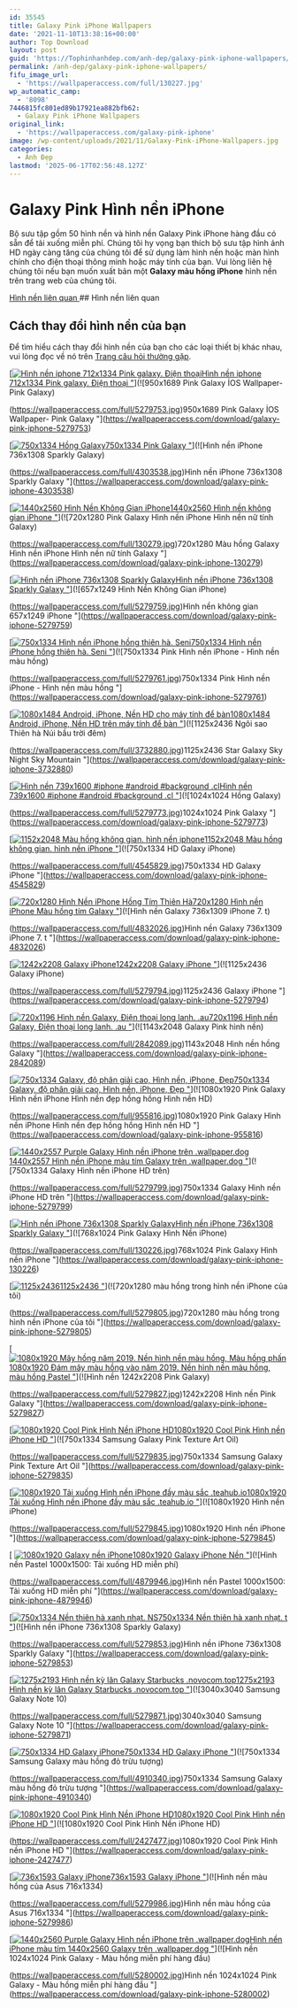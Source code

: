 ```yaml
---
id: 35545
title: Galaxy Pink iPhone Wallpapers
date: '2021-11-10T13:38:16+00:00'
author: Top Download
layout: post
guid: 'https://Tophinhanhdep.com/anh-dep/galaxy-pink-iphone-wallpapers/'
permalink: /anh-dep/galaxy-pink-iphone-wallpapers/
fifu_image_url:
  - 'https://wallpaperaccess.com/full/130227.jpg'
wp_automatic_camp:
  - '8098'
7446815fc801ed89b17921ea882bfb62:
  - Galaxy Pink iPhone Wallpapers
original_link:
  - 'https://wallpaperaccess.com/galaxy-pink-iphone'
image: /wp-content/uploads/2021/11/Galaxy-Pink-iPhone-Wallpapers.jpg
categories:
  - Ảnh Đẹp
lastmod: '2025-06-17T02:56:48.127Z'
---
```

# Galaxy Pink Hình nền iPhone

Bộ sưu tập gồm 50 hình nền và hình nền Galaxy Pink iPhone hàng đầu có sẵn để tải xuống miễn phí. Chúng tôi hy vọng bạn thích bộ sưu tập hình ảnh HD ngày càng tăng của chúng tôi để sử dụng làm hình nền hoặc màn hình chính cho điện thoại thông minh hoặc máy tính của bạn. Vui lòng liên hệ chúng tôi nếu bạn muốn xuất bản một **Galaxy màu hồng iPhone** hình nền trên trang web của chúng tôi.

[Hình nền liên quan ](#related) ## Hình nền liên quan

## Cách thay đổi hình nền của bạn

Để tìm hiểu cách thay đổi hình nền của bạn cho các loại thiết bị khác nhau, vui lòng đọc về nó trên [Trang câu hỏi thường gặp](https://tophinhanhdep.com/faq/).

  
[[![Hình nền iphone 712x1334 Pink galaxy.  Điện thoại](https://wallpaperaccess.com/full/130227.jpg)Hình nền iphone 712x1334 Pink galaxy. Điện thoại "](https://wallpaperaccess.com/download/galaxy-pink-iphone-130227)](![950x1689 Pink Galaxy İOS Wallpaper- Pink Galaxy)

(https://wallpaperaccess.com/full/5279753.jpg)950x1689 Pink Galaxy İOS Wallpaper- Pink Galaxy "](https://wallpaperaccess.com/download/galaxy-pink-iphone-5279753)

[[![750x1334 Hồng Galaxy](https://wallpaperaccess.com/full/5279755.jpg)750x1334 Pink Galaxy "](https://wallpaperaccess.com/download/galaxy-pink-iphone-5279755)](![Hình nền iPhone 736x1308 Sparkly Galaxy)

(https://wallpaperaccess.com/full/4303538.jpg)Hình nền iPhone 736x1308 Sparkly Galaxy "](https://wallpaperaccess.com/download/galaxy-pink-iphone-4303538)

[[![1440x2560 Hình Nền Không Gian iPhone](https://wallpaperaccess.com/full/220102.jpg)1440x2560 Hình nền không gian iPhone "](https://wallpaperaccess.com/download/galaxy-pink-iphone-220102)](![720x1280 Pink Galaxy Hình nền iPhone Hình nền nữ tính Galaxy)

(https://wallpaperaccess.com/full/130279.jpg)720x1280 Màu hồng Galaxy Hình nền iPhone Hình nền nữ tính Galaxy "](https://wallpaperaccess.com/download/galaxy-pink-iphone-130279)

[[![Hình nền iPhone 736x1308 Sparkly Galaxy](https://wallpaperaccess.com/full/5279758.jpg)Hình nền iPhone 736x1308 Sparkly Galaxy "](https://wallpaperaccess.com/download/galaxy-pink-iphone-5279758)](![657x1249 Hình Nền Không Gian iPhone)

(https://wallpaperaccess.com/full/5279759.jpg)Hình nền không gian 657x1249 iPhone "](https://wallpaperaccess.com/download/galaxy-pink-iphone-5279759)

 [[![750x1334 Hình nền iPhone hồng thiên hà.  Seni](https://wallpaperaccess.com/full/130215.jpg)750x1334 Hình nền iPhone hồng thiên hà. Seni "](https://wallpaperaccess.com/download/galaxy-pink-iphone-130215)](![750x1334 Pink Hình nền iPhone - Hình nền màu hồng)

(https://wallpaperaccess.com/full/5279761.jpg)750x1334 Pink Hình nền iPhone - Hình nền màu hồng "](https://wallpaperaccess.com/download/galaxy-pink-iphone-5279761)

[[![1080x1484 Android, iPhone, Nền HD cho máy tính để bàn](https://wallpaperaccess.com/full/5279763.jpg)1080x1484 Android, iPhone, Nền HD trên máy tính để bàn "](https://wallpaperaccess.com/download/galaxy-pink-iphone-5279763)](![1125x2436 Ngôi sao Thiên hà Núi bầu trời đêm)

(https://wallpaperaccess.com/full/3732880.jpg)1125x2436 Star Galaxy Sky Night Sky Mountain "](https://wallpaperaccess.com/download/galaxy-pink-iphone-3732880)

[[![Hình nền 739x1600 #iphone #android #background .cl](https://wallpaperaccess.com/full/5279770.jpg)Hình nền 739x1600 #iphone #android #background .cl "](https://wallpaperaccess.com/download/galaxy-pink-iphone-5279770)](![1024x1024 Hồng Galaxy)

(https://wallpaperaccess.com/full/5279773.jpg)1024x1024 Pink Galaxy "](https://wallpaperaccess.com/download/galaxy-pink-iphone-5279773)

[[![1152x2048 Màu hồng không gian.  hình nền iphone](https://wallpaperaccess.com/full/5279775.jpg)1152x2048 Màu hồng không gian. hình nền iPhone "](https://wallpaperaccess.com/download/galaxy-pink-iphone-5279775)](![750x1334 HD Galaxy iPhone)

(https://wallpaperaccess.com/full/4545829.jpg)750x1334 HD Galaxy iPhone "](https://wallpaperaccess.com/download/galaxy-pink-iphone-4545829)

[[![720x1280 Hình Nền iPhone Hồng Tím Thiên Hà](https://wallpaperaccess.com/full/5279783.jpg)720x1280 Hình nền iPhone Màu hồng tím Galaxy "](https://wallpaperaccess.com/download/galaxy-pink-iphone-5279783)](![Hình nền Galaxy 736x1309 iPhone 7. t)

(https://wallpaperaccess.com/full/4832026.jpg)Hình nền Galaxy 736x1309 iPhone 7. t "](https://wallpaperaccess.com/download/galaxy-pink-iphone-4832026)

[[![1242x2208 Galaxy iPhone](https://wallpaperaccess.com/full/5279793.jpg)1242x2208 Galaxy iPhone "](https://wallpaperaccess.com/download/galaxy-pink-iphone-5279793)](![1125x2436 Galaxy iPhone)

(https://wallpaperaccess.com/full/5279794.jpg)1125x2436 Galaxy iPhone "](https://wallpaperaccess.com/download/galaxy-pink-iphone-5279794)

[[![720x1196 Hình nền Galaxy, Điện thoại long lanh.  .au](https://wallpaperaccess.com/full/5279795.jpg)720x1196 Hình nền Galaxy, Điện thoại long lanh. .au "](https://wallpaperaccess.com/download/galaxy-pink-iphone-5279795)](![1143x2048 Galaxy Pink hình nền)

(https://wallpaperaccess.com/full/2842089.jpg)1143x2048 Hình nền hồng Galaxy "](https://wallpaperaccess.com/download/galaxy-pink-iphone-2842089)

[[![750x1334 Galaxy, độ phân giải cao, Hình nền, iPhone, Đẹp](https://wallpaperaccess.com/full/699308.jpg)750x1334 Galaxy, độ phân giải cao, Hình nền, iPhone, Đẹp "](https://wallpaperaccess.com/download/galaxy-pink-iphone-699308)](![1080x1920 Pink Galaxy Hình nền iPhone Hình nền đẹp hồng hồng Hình nền HD)

(https://wallpaperaccess.com/full/955816.jpg)1080x1920 Pink Galaxy Hình nền iPhone Hình nền đẹp hồng hồng Hình nền HD "](https://wallpaperaccess.com/download/galaxy-pink-iphone-955816)

[[![1440x2557 Purple Galaxy Hình nền iPhone trên .wallpaper.dog](https://wallpaperaccess.com/full/5279798.jpg)1440x2557 Hình nền iPhone màu tím Galaxy trên .wallpaper.dog "](https://wallpaperaccess.com/download/galaxy-pink-iphone-5279798)](![750x1334 Galaxy Hình nền iPhone HD trên)

(https://wallpaperaccess.com/full/5279799.jpg)750x1334 Galaxy Hình nền iPhone HD trên "](https://wallpaperaccess.com/download/galaxy-pink-iphone-5279799)

[[![Hình nền iPhone 736x1308 Sparkly Galaxy](https://wallpaperaccess.com/full/3232513.jpg)Hình nền iPhone 736x1308 Sparkly Galaxy "](https://wallpaperaccess.com/download/galaxy-pink-iphone-3232513)](![768x1024 Pink Galaxy Hình Nền iPhone)

(https://wallpaperaccess.com/full/130226.jpg)768x1024 Pink Galaxy Hình nền iPhone "](https://wallpaperaccess.com/download/galaxy-pink-iphone-130226)

[[![1125x2436 ](https://wallpaperaccess.com/full/5279802.jpg)1125x2436 "](https://wallpaperaccess.com/download/galaxy-pink-iphone-5279802)](![720x1280 màu hồng trong hình nền iPhone của tôi)

(https://wallpaperaccess.com/full/5279805.jpg)720x1280 màu hồng trong hình nền iPhone của tôi "](https://wallpaperaccess.com/download/galaxy-pink-iphone-5279805)

[[![1080x1920 Mây hồng năm 2019. Nền hình nền màu hồng, Màu hồng phấn](https://wallpaperaccess.com/full/1763061.jpg)1080x1920 Đám mây màu hồng vào năm 2019. Nền hình nền màu hồng, màu hồng Pastel "](https://wallpaperaccess.com/download/galaxy-pink-iphone-1763061)](![Hình nền 1242x2208 Pink Galaxy)

(https://wallpaperaccess.com/full/5279827.jpg)1242x2208 Hình nền Pink Galaxy "](https://wallpaperaccess.com/download/galaxy-pink-iphone-5279827)

[[![1080x1920 Cool Pink Hình Nền iPhone HD](https://wallpaperaccess.com/full/181953.jpg)1080x1920 Cool Pink Hình nền iPhone HD "](https://wallpaperaccess.com/download/galaxy-pink-iphone-181953)](![750x1334 Samsung Galaxy Pink Texture Art Oil)

(https://wallpaperaccess.com/full/5279835.jpg)750x1334 Samsung Galaxy Pink Texture Art Oil "](https://wallpaperaccess.com/download/galaxy-pink-iphone-5279835)

[[![1080x1920 Tải xuống Hình nền iPhone đầy màu sắc .teahub.io](https://wallpaperaccess.com/full/5279838.jpg)1080x1920 Tải xuống Hình nền iPhone đầy màu sắc .teahub.io "](https://wallpaperaccess.com/download/galaxy-pink-iphone-5279838)](![1080x1920 Hình nền iPhone)

(https://wallpaperaccess.com/full/5279845.jpg)1080x1920 Hình nền iPhone "](https://wallpaperaccess.com/download/galaxy-pink-iphone-5279845)

[ [![1080x1920 Galaxy nền iPhone](https://wallpaperaccess.com/full/4289519.jpg)1080x1920 Galaxy iPhone Nền "](https://wallpaperaccess.com/download/galaxy-pink-iphone-4289519)](![Hình nền Pastel 1000x1500: Tải xuống HD miễn phí)

(https://wallpaperaccess.com/full/4879946.jpg)Hình nền Pastel 1000x1500: Tải xuống HD miễn phí "](https://wallpaperaccess.com/download/galaxy-pink-iphone-4879946)

[[![750x1334 Nền thiên hà xanh nhạt.  NS](https://wallpaperaccess.com/full/2930882.jpg)750x1334 Nền thiên hà xanh nhạt. t "](https://wallpaperaccess.com/download/galaxy-pink-iphone-2930882)](![Hình nền iPhone 736x1308 Sparkly Galaxy)

(https://wallpaperaccess.com/full/5279853.jpg)Hình nền iPhone 736x1308 Sparkly Galaxy "](https://wallpaperaccess.com/download/galaxy-pink-iphone-5279853)

[[![1275x2193 Hình nền kỳ lân Galaxy Starbucks .novocom.top](https://wallpaperaccess.com/full/5279868.jpg)1275x2193 Hình nền kỳ lân Galaxy Starbucks .novocom.top "](https://wallpaperaccess.com/download/galaxy-pink-iphone-5279868)](![3040x3040 Samsung Galaxy Note 10)

(https://wallpaperaccess.com/full/5279871.jpg)3040x3040 Samsung Galaxy Note 10 "](https://wallpaperaccess.com/download/galaxy-pink-iphone-5279871)

[[![750x1334 HD Galaxy iPhone](https://wallpaperaccess.com/full/5279944.jpg)750x1334 HD Galaxy iPhone "](https://wallpaperaccess.com/download/galaxy-pink-iphone-5279944)](![750x1334 Samsung Galaxy màu hồng đỏ trừu tượng)

(https://wallpaperaccess.com/full/4910340.jpg)750x1334 Samsung Galaxy màu hồng đỏ trừu tượng "](https://wallpaperaccess.com/download/galaxy-pink-iphone-4910340)

[[![1080x1920 Cool Pink Hình Nền iPhone HD](https://wallpaperaccess.com/full/5279974.jpg)1080x1920 Cool Pink Hình nền iPhone HD "](https://wallpaperaccess.com/download/galaxy-pink-iphone-5279974)](![1080x1920 Cool Pink Hình Nền iPhone HD)

(https://wallpaperaccess.com/full/2427477.jpg)1080x1920 Cool Pink Hình nền iPhone HD "](https://wallpaperaccess.com/download/galaxy-pink-iphone-2427477)

[[![736x1593 Galaxy iPhone](https://wallpaperaccess.com/full/2908403.jpg)736x1593 Galaxy iPhone "](https://wallpaperaccess.com/download/galaxy-pink-iphone-2908403)](![Hình nền màu hồng của Asus 716x1334)

(https://wallpaperaccess.com/full/5279986.jpg)Hình nền màu hồng của Asus 716x1334 "](https://wallpaperaccess.com/download/galaxy-pink-iphone-5279986)

[[![1440x2560 Purple Galaxy Hình nền iPhone trên .wallpaper.dog](https://wallpaperaccess.com/full/5280000.jpg)Hình nền iPhone màu tím 1440x2560 Galaxy trên .wallpaper.dog "](https://wallpaperaccess.com/download/galaxy-pink-iphone-5280000)](![Hình nền 1024x1024 Pink Galaxy - Màu hồng miễn phí hàng đầu)

(https://wallpaperaccess.com/full/5280002.jpg)Hình nền 1024x1024 Pink Galaxy - Màu hồng miễn phí hàng đầu "](https://wallpaperaccess.com/download/galaxy-pink-iphone-5280002)
